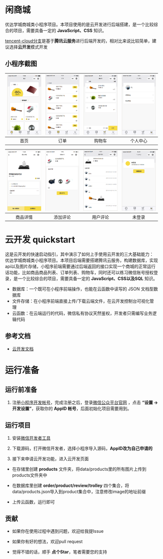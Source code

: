 # 闲商城

优达学城商城类小程序项目。本项目使用的是云开发进行后端搭建，是一个比较综合的项目，需要具备一定的 **JavaScript、CSS** 知识。

[tencent-cloud分支](https://github.com/fujianlian/mall/tree/tencent-cloud)是基于**腾讯云服务**进行后端开发的，相对比来说比较简单，建议选择**云开发**模式开发

## 小程序截图 
 
![1](./data/screenshot/screenshot1.png) | ![2](./data/screenshot/screenshot2.png) | ![3](./data/screenshot/screenshot3.png) | ![4](./data/screenshot/screenshot4.png) | 
| :--: | :--: | :--: | :--: | 
| 首页 | 订单 | 购物车 | 个人中心 | 
 
![1](./data/screenshot/screenshot5.png) | ![2](./data/screenshot/screenshot6.png) | ![3](./data/screenshot/screenshot7.png) | ![4](./data/screenshot/screenshot8.png) | 
| :--: | :--: | :--: | :--: | 
| 商品详情 | 添加评论 | 用户评论 | 未登录 |

# 云开发 quickstart 

这是云开发的快速启动指引，其中演示了如何上手使用云开发的三大基础能力： 
优达学城商城类小程序项目。本项目后端需要搭建腾讯云服务，构建数据库，实现api以及图片存储，小程序前端需要通过后端返回的接口实现一个商城的正常运行话功能，比如商品商品列表、订单列表、购物车，同时还可以练习微信账号授权登录，是一个比较综合的项目，需要具备一定的 **JavaScript、CSS以及SQL** 知识。 
 
- 数据库：一个既可在小程序前端操作，也能在云函数中读写的 JSON 文档型数据库 
- 文件存储：在小程序前端直接上传/下载云端文件，在云开发控制台可视化管理 
- 云函数：在云端运行的代码，微信私有协议天然鉴权，开发者只需编写业务逻辑代码 

## 参考文档 
 
- [云开发文档](https://developers.weixin.qq.com/miniprogram/dev/wxcloud/basis/getting-started.html) 


# 运行准备

## 运行前准备

1. 注册[小程序开发帐号](https://mp.weixin.qq.com/cgi-bin/registermidpage?action=index)，完成注册之后，登录[微信公众平台官网](https://mp.weixin.qq.com/) ，点击 **“设置 -> 开发设置”**，获取你的 **AppID 帐号**，后面初始化项目需要用到。

## 运行项目

1. 安装[微信开发者工具](https://developers.weixin.qq.com/miniprogram/dev/devtools/download.html)

2. 下载源码，打开微信开发者，选择小程序导入源码，**AppID改为自己申请的**

3. 接下来申请云开发功能，进入云开发页面

* 在存储里创建 **products** 文件夹，将data/products里的所有图片上传到products文件夹中

* 在数据库里创建 **order/product/review/trolley** 四个集合，将data/products.json导入到product集合中，注意修改image的地址前缀

* 上传云函数，运行即可

## 贡献

* 如果你在使用过程中遇到问题，欢迎给我提Issue

* 如果你有好的想法，欢迎pull request

* 觉得不错的话，顺手 **点个Star**，笔者需要您的支持

